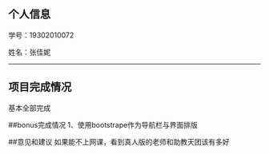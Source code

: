 ## 个人信息

学号：19302010072

姓名：张佳妮

----------

## 项目完成情况
基本全部完成

##bonus完成情况
1、使用bootstrape作为导航栏与界面排版


##意见和建议
如果能不上网课，看到真人版的老师和助教天团该有多好